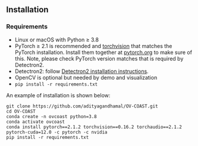 ## Installation

### Requirements
- Linux or macOS with Python ≥ 3.8
- PyTorch ≥ 2.1 is recommended and [torchvision](https://github.com/pytorch/vision/) that matches the PyTorch installation.
  Install them together at [pytorch.org](https://pytorch.org) to make sure of this. Note, please check
  PyTorch version matches that is required by Detectron2.
- Detectron2: follow [Detectron2 installation instructions](https://detectron2.readthedocs.io/tutorials/install.html).
- OpenCV is optional but needed by demo and visualization
- `pip install -r requirements.txt`

An example of installation is shown below:

```
git clone https://github.com/adityagandhamal/OV-COAST.git
cd OV-COAST
conda create -n ovcoast python=3.8
conda activate ovcoast
conda install pytorch==2.1.2 torchvision==0.16.2 torchaudio==2.1.2 pytorch-cuda=12.0 -c pytorch -c nvidia
pip install -r requirements.txt
```

